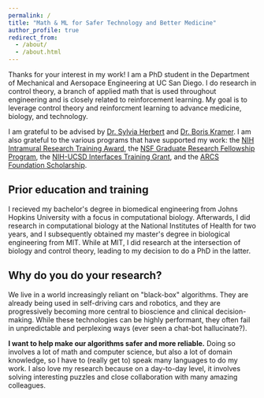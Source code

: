 ```yaml
---
permalink: /
title: "Math & ML for Safer Technology and Better Medicine"
author_profile: true
redirect_from: 
  - /about/
  - /about.html
---
```


Thanks for your interest in my work! I am a PhD student in the Department of Mechanical and Aersopace Engineering at UC San Diego.
I do research in control theory, a branch of applied math that is used throughout engineering and is closely related to reinforcement learning.
My goal is to leverage control theory and reinforcment learning to advance medicine, biology, and technology.

I am grateful to be advised by [Dr. Sylvia Herbert](https://sylviaherbert.com) and [Dr. Boris Kramer](https://kramer.ucsd.edu).
I am also grateful to the various programs that have supported my work: the [NIH Intramural Research Training Award](https://www.training.nih.gov/research-training/pb/pb/#about-this-program), the [NSF Graduate Research Fellowship Program](https://www.nsf.gov/funding/opportunities/grfp-nsf-graduate-research-fellowship-program), the [NIH-UCSD Interfaces Training Grant](https://interfaces.ucsd.edu), and the [ARCS Foundation Scholarship](https://www.arcsfoundation.org/national-homepage).

## Prior education and training
I recieved my bachelor's degree in biomedical engineering from Johns Hopkins University with a focus in computational biology.
Afterwards, I did research in computational biology at the National Institutes of Health for two years, and I subsequently obtained my master's degree in biological engineering from MIT.
While at MIT, I did research at the intersection of biology and control theory, leading to my decision to do a PhD in the latter.

## Why do you do your research?
We live in a world increasingly reliant on "black-box" algorithms.
They are already being used in self-driving cars and robotics, and they are progressively becoming more central to bioscience and clinical decision-making.
While these technologies can be highly performant, they often fail in unpredictable and perplexing ways (ever seen a chat-bot hallucinate?).

**I want to help make our algorithms safer and more reliable.**
Doing so involves a lot of math and computer science, but also a lot of domain knowledge, so I have to (really get to) speak many languages to do my work.
I also love my research because on a day-to-day level, it involves solving interesting puzzles and close collaboration with many amazing colleagues.
